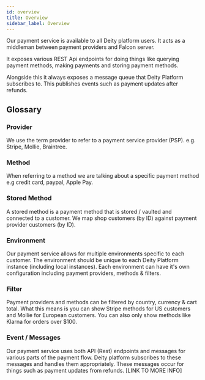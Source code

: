 ```yaml
---
id: overview
title: Overview
sidebar_label: Overview
---
```


Our payment service is available to all Deity platform users. It acts as a middleman between payment providers and Falcon server.

It exposes various REST Api endpoints for doing things like querying payment methods, making payments and storing payment methods.

Alongside this it always exposes a message queue that Deity Platform subscribes to. This publishes events such as payment updates after refunds.

## Glossary

### Provider

We use the term provider to refer to a payment service provider (PSP). e.g. Stripe, Mollie, Braintree.

### Method

When referring to a method we are talking about a specific payment method e.g credit card, paypal, Apple Pay.

### Stored Method

A stored method is a payment method that is stored / vaulted and connected to a customer. We map shop customers (by ID) against payment provider customers (by ID).

### Environment

Our payment service allows for multiple environments specific to each customer. The environment should be unique to each Deity Platform instance (including local instances). Each environment can have it's own configuration including payment providers, methods &amp; filters.

### Filter

Payment providers and methods can be filtered by country, currency &amp; cart total. What this means is you can show Stripe methods for US customers and Mollie for European customers. You can also only show methods like Klarna for orders over $100.

### Event / Messages

Our payment service uses both API (Rest) endpoints and messages for various parts of the payment flow. Deity platform subscribes to these messages and handles them appropriately. These messages occur for things such as payment updates from refunds. [LINK TO MORE INFO]
